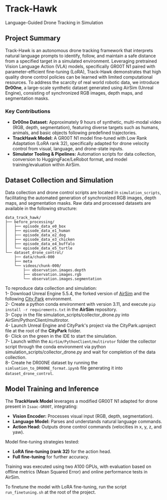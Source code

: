# Track-Hawk

Language-Guided Drone Tracking in Simulation

## Project Summary

Track-Hawk is an autonomous drone tracking framework that interprets natural language prompts to identify, follow, and maintain a safe distance from a specified target in a simulated environment. Leveraging pretrained Vision Language Action (VLA) models, specifically GR00T N1 paired with parameter-efficient fine-tuning (LoRA), Track-Hawk demonstrates that high quality drone control policies can be learned with limited computational resources. To address the scarcity of real world robotic data, we introduce **Dr00ne**, a large-scale synthetic dataset generated using AirSim (Unreal Engine), consisting of synchronized RGB images, depth maps, and segmentation masks.
### Key Contributions

* **Dr00ne Dataset:** Approximately 9 hours of synthetic, multi-modal video (RGB, depth, segmentation), featuring diverse targets such as humans, animals, and basic objects following predefined trajectories.
* **TrackHawk Model:** A GR00T N1 model fine-tuned with Low Rank Adaptation (LoRA rank 32), specifically adapted for drone velocity control from visual, language, and drone-state inputs.
* **Simulator Tooling & Pipelines:** Automation scripts for data collection, conversion to HuggingFace/LeRobot format, and model training/evaluation within AirSim.

## Dataset Collection and Simulation

Data collection and drone control scripts are located in `simulation_scripts`, facilitating the automated generation of synchronized RGB images, depth maps, and segmentation masks. Raw data and processed datasets are available in the following structure:

```
data_track_hawk/
├── before_processing/
│   ├── episode_data_e0_box
│   ├── episode_data_e1_human
│   ├── episode_data_e2_dog
│   ├── episode_data_e3_chicken
│   ├── episode_data_e4_buffalo
│   └── episode_data_e5_turtle
└── dataset_drone_control/
    ├── data/chunk-000
    ├── meta
    └── videos/chunk-000/
        ├── observation.images.depth
        ├── observation.images.rgb
        └── observation.images.segmentation
```
To reproduce data collection and simulation:    
1- Download Unreal Engine 5.5.4, the forked version of [AirSim](https://github.com/OpenSourceVideoGames/AirSim) and the following [City Park](https://drive.google.com/file/d/1Ofippa0zpMLpgj-gZ11KP5vtPA803J5-/view?usp=sharing) environment.     
2- Create a python conda environment with version 3.11, and execute `pip install -r requirements.txt` in the **AirSim** repository.    
3- Copy in the file simulation_scripts/collector_drone.py into AirSim/PythonClient/multirotor.     
4- Launch Unreal Engine and CityPark's project via the CityPark.uproject file at the root of the **CityPark** folder.    
6- Click on the green in the IDE to start the simulation.     
7- Launch within the `AirSim/PythonClient/multirotor` folder the collector script through the conda environment via python simulation_scripts/collector_drone.py and wait for completion of the data collection.     
8- Create he DR00NE dataset by running the `simluation_to_DR00NE_format.ipynb` file generating it into `dataset_drone_control`.    

## Model Training and Inference

The **TrackHawk Model** leverages a modified GR00T N1 adapted for drone present in `Isaac-GR00T`, integrating:

* **Vision Encoder:** Processes visual input (RGB, depth, segmentation).
* **Language Model:** Parses and understands natural language commands.
* **Action Head:** Outputs drone control commands (velocities in x, y, z, and yaw).

Model fine-tuning strategies tested:

* **LoRA fine-tuning (rank 32)** for the action head.
* **Full fine-tuning** for further accuracy.

Training was executed using two A100 GPUs, with evaluation based on offline metrics (Mean Squared Error) and online performance tests in AirSim.

To finetune the model with LoRA fine-tuning, run the script `run_finetuning.sh` at the root of the project.
